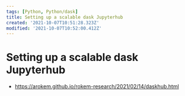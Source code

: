 ```yaml
---
tags: [Python, Python/dask]
title: Setting up a scalable dask Jupyterhub
created: '2021-10-07T10:51:28.323Z'
modified: '2021-10-07T10:52:00.412Z'
---
```


# Setting up a scalable dask Jupyterhub

* https://arokem.github.io/rokem-research/2021/02/14/daskhub.html

